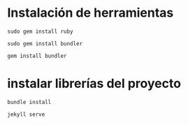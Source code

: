 # Instalación de herramientas
```
sudo gem install ruby
```

```
sudo gem install bundler
```

```
gem install bundler
```

# instalar librerías del proyecto
```
bundle install
```

```
jekyll serve
```